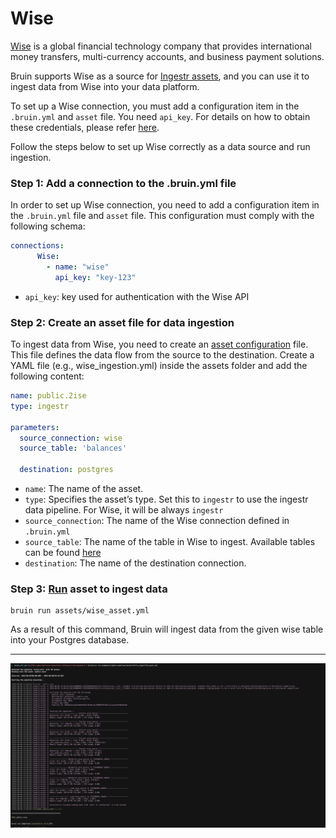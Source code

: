 # Wise
[Wise](https://www.Wise.com/) is a global financial technology company that provides international money transfers, multi-currency accounts, and business payment solutions.

Bruin supports Wise as a source for [Ingestr assets](/assets/ingestr), and you can use it to ingest data from Wise into your data platform.

To set up a Wise connection, you must add a configuration item in the `.bruin.yml` and `asset` file. You need `api_key`. For details on how to obtain these credentials, please refer [here](https://dlthub.com/docs/dlt-ecosystem/verified-sources/Wise#grab-api-token).

Follow the steps below to set up Wise correctly as a data source and run ingestion.
### Step 1: Add a connection to the .bruin.yml file
In order to set up Wise connection, you need to add a configuration item in the `.bruin.yml` file and `asset` file. This configuration must comply with the following schema:

```yaml
connections:
      Wise:
        - name: "wise"
          api_key: "key-123"   
```
- `api_key`: key used for authentication with the Wise API

### Step 2: Create an asset file for data ingestion
To ingest data from Wise, you need to create an [asset configuration](/assets/ingestr#asset-structure) file. This file defines the data flow from the source to the destination. Create a YAML file (e.g., wise_ingestion.yml) inside the assets folder and add the following content:

```yaml
name: public.2ise
type: ingestr

parameters:
  source_connection: wise
  source_table: 'balances'

  destination: postgres
```

- `name`: The name of the asset.
- `type`: Specifies the asset’s type. Set this to `ingestr` to use the ingestr data pipeline. For Wise, it will be always `ingestr`
- `source_connection`: The name of the Wise connection defined in `.bruin.yml`
- `source_table`: The name of the table in Wise to ingest. Available tables can be found [here](https://bruin-data.github.io/ingestr/supported-sources/wise.html#tables)
- `destination`: The name of the destination connection.

### Step 3: [Run](/commands/run) asset to ingest data
```     
bruin run assets/wise_asset.yml
```
As a result of this command, Bruin will ingest data from the given wise table into your Postgres database.

********
<img alt="wise" src="./media/wise_ingestion.png">


